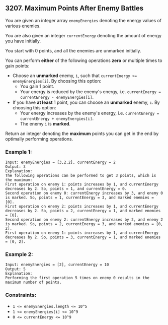 ## 3207. Maximum Points After Enemy Battles

You are given an integer array ```enemyEnergies``` denoting the energy values of various enemies.

You are also given an integer ```currentEnergy``` denoting the amount of energy you have initially.

You start with 0 points, and all the enemies are unmarked initially.

You can perform **either** of the following operations **zero** or multiple times to gain points:

* Choose an **unmarked** enemy, ```i```, such that ```currentEnergy >= enemyEnergies[i]```. By choosing this option:
  * You gain 1 point.
  * Your energy is reduced by the enemy's energy, i.e. ```currentEnergy = currentEnergy - enemyEnergies[i]```.
* If you have **at least** 1 point, you can choose an **unmarked** enemy, ```i```. By choosing this option:
  * Your energy increases by the enemy's energy, i.e. ```currentEnergy = currentEnergy + enemyEnergies[i]```.
  * The enemy ```i``` is **marked**.

Return an integer denoting the **maximum** points you can get in the end by optimally performing operations.

### Example 1:
```
Input: enemyEnergies = [3,2,2], currentEnergy = 2
Output: 3
Explanation:
The following operations can be performed to get 3 points, which is the maximum:
First operation on enemy 1: points increases by 1, and currentEnergy decreases by 2. So, points = 1, and currentEnergy = 0.
Second operation on enemy 0: currentEnergy increases by 3, and enemy 0 is marked. So, points = 1, currentEnergy = 3, and marked enemies = [0].
First operation on enemy 2: points increases by 1, and currentEnergy decreases by 2. So, points = 2, currentEnergy = 1, and marked enemies = [0].
Second operation on enemy 2: currentEnergy increases by 2, and enemy 2 is marked. So, points = 2, currentEnergy = 3, and marked enemies = [0, 2].
First operation on enemy 1: points increases by 1, and currentEnergy decreases by 2. So, points = 3, currentEnergy = 1, and marked enemies = [0, 2].
```
### Example 2:
```
Input: enemyEnergies = [2], currentEnergy = 10
Output: 5
Explanation:
Performing the first operation 5 times on enemy 0 results in the maximum number of points.
```

### Constraints:

* ```1 <= enemyEnergies.length <= 10^5```
* ```1 <= enemyEnergies[i] <= 10^9```
* ```0 <= currentEnergy <= 10^9```